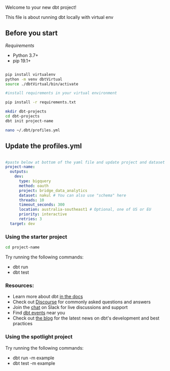 Welcome to your new dbt project!

This file is about running dbt locally with virtual env

## Before you start

*Requirements*

- Python 3.7+
- pip 19.1+


```bash

pip install virtualenv
python -m venv dbtVirtual
source ./dbtVirtual/bin/activate

#install requirements in your virtual environment

pip install -r requirements.txt

mkdir dbt-projects
cd dbt-projects
dbt init project-name

nano ~/.dbt/profiles.yml

```

## Update the profiles.yml

```yaml

#paste below at bottom of the yaml file and update project and dataset
project-name:
  outputs:
    dev:
      type: bigquery
      method: oauth
      project: bridge_data_analytics
      dataset: nakul # You can also use "schema" here
      threads: 10
      timeout_seconds: 300
      location: australia-southeast1 # Optional, one of US or EU
      priority: interactive
      retries: 3
  target: dev

```

### Using the starter project

```bash
cd project-name
```

Try running the following commands:
- dbt run
- dbt test


### Resources:
- Learn more about dbt [in the docs](https://docs.getdbt.com/docs/introduction)
- Check out [Discourse](https://discourse.getdbt.com/) for commonly asked questions and answers
- Join the [chat](http://slack.getdbt.com/) on Slack for live discussions and support
- Find [dbt events](https://events.getdbt.com) near you
- Check out [the blog](https://blog.getdbt.com/) for the latest news on dbt's development and best practices


### Using the spotlight project

Try running the following commands:
- dbt run -m example
- dbt test -m example
